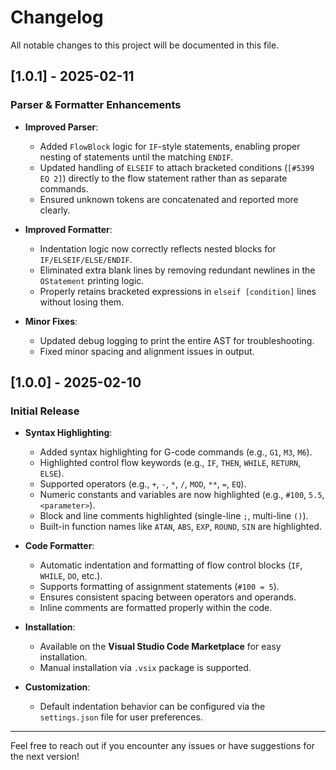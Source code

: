 # Changelog

All notable changes to this project will be documented in this file. 

## [1.0.1] - 2025-02-11

### Parser & Formatter Enhancements

- **Improved Parser**:
  - Added `FlowBlock` logic for `IF`-style statements, enabling proper nesting of statements until the matching `ENDIF`.
  - Updated handling of `ELSEIF` to attach bracketed conditions (`[#5399 EQ 2]`) directly to the flow statement rather than as separate commands.
  - Ensured unknown tokens are concatenated and reported more clearly.

- **Improved Formatter**:
  - Indentation logic now correctly reflects nested blocks for `IF/ELSEIF/ELSE/ENDIF`.
  - Eliminated extra blank lines by removing redundant newlines in the `OStatement` printing logic.
  - Properly retains bracketed expressions in `elseif [condition]` lines without losing them.

- **Minor Fixes**:
  - Updated debug logging to print the entire AST for troubleshooting.
  - Fixed minor spacing and alignment issues in output.

## [1.0.0] - 2025-02-10

### Initial Release

- **Syntax Highlighting**: 
  - Added syntax highlighting for G-code commands (e.g., `G1`, `M3`, `M6`).
  - Highlighted control flow keywords (e.g., `IF`, `THEN`, `WHILE`, `RETURN`, `ELSE`).
  - Supported operators (e.g., `+`, `-`, `*`, `/`, `MOD`, `**`, `=`, `EQ`).
  - Numeric constants and variables are now highlighted (e.g., `#100`, `5.5`, `<parameter>`).
  - Block and line comments highlighted (single-line `;`, multi-line `()`).
  - Built-in function names like `ATAN`, `ABS`, `EXP`, `ROUND`, `SIN` are highlighted.

- **Code Formatter**: 
  - Automatic indentation and formatting of flow control blocks (`IF`, `WHILE`, `DO`, etc.).
  - Supports formatting of assignment statements (`#100 = 5`).
  - Ensures consistent spacing between operators and operands.
  - Inline comments are formatted properly within the code.

- **Installation**:
  - Available on the **Visual Studio Code Marketplace** for easy installation.
  - Manual installation via `.vsix` package is supported.

- **Customization**:
  - Default indentation behavior can be configured via the `settings.json` file for user preferences.

---

Feel free to reach out if you encounter any issues or have suggestions for the next version!
